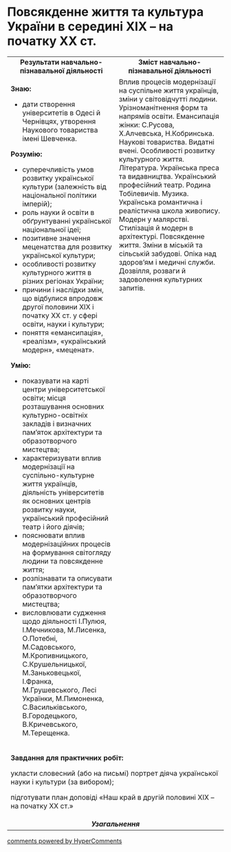 <div id="hypercomments_widget" class="js-hypercomments-widget invisible"></div>

# Повсякденне життя та культура України в середині ХІХ – на початку ХХ ст.

<table>
<tr>
<td width="50%" align="center"><b>Результати навчально-пізнавальної діяльності</b></td> 
<td width="50%" align="center"><b>Зміст навчально-пізнавальної діяльності</b></td>
</tr>
<tr>
<td width="50%" style="vertical-align:top !important;">
<p><strong>Знаю:</strong></p>
<ul>
<li>дати створення університетів в Одесі й Чернівцях, утворення Наукового товариства імені Шевченка.</li>
</ul>
<p><strong>Розумію:</strong></p>
<ul>
<li>суперечливість умов розвитку української культури (залежність від національної політики імперій);</li>
<li>роль науки й освіти в обґрунтуванні української національної ідеї;</li>
<li>позитивне значення меценатства для розвитку української культури;</li>
<li>особливості розвитку культурного життя в різних регіонах України;</li>
<li>причини і наслідки змін, що відбулися впродовж другої половини ХІХ і початку ХХ&nbsp;ст. у сфері освіти, науки і культури;</li>
<li>поняття &laquo;емансипація&raquo;, &laquo;реалізм&raquo;, &laquo;український модерн&raquo;, &laquo;меценат&raquo;.</li>
</ul>
<p><strong>Умію:</strong></p>
<ul>
<li>показувати на карті центри університетської освіти; місця розташування основних культурно-освітніх закладів і визначних пам&rsquo;яток архітектури та образотворчого мистецтва;</li>
<li>характеризувати вплив модернізації на суспільно-культурне життя українців, діяльність університетів як основних центрів розвитку науки, український професійний театр і його діячів;</li>
<li>пояснювати вплив модернізаційних процесів на формування світогляду людини та повсякденне життя;</li>
<li>розпізнавати та описувати пам&rsquo;ятки архітектури та образотворчого мистецтва;</li>
<li>висловлювати судження щодо діяльності І.Пулюя, І.Мечникова, М.Лисенка, О.Потебні, М.Садовського, М.Кропивницького, С.Крушельницької, М.Заньковецької, І.Франка, М.Грушевського, Лесі Українки, М.Пимоненка, С.Васильківського, В.Городецького, В.Кричевського, М.Терещенка.</li>
</ul>
</td>
<td width="50%" style="vertical-align:top !important;">
Вплив процесів модернізації на суспільне життя українців, зміни у світовідчутті людини. Урізноманітнення форм та напрямів освіти. Емансипація жінки: С.Русова, Х.Алчевська, Н.Кобринська. Наукові товариства. Видатні вчені. Особливості розвитку культурного життя. Література. Українська преса та видавництва. Український професійний театр. Родина Тобілевичів. Музика. Українська романтична і реалістична школа живопису. Модерн у малярстві. Стилізація й модерн в архітектурі. Повсякденне життя. Зміни в міській та сільській забудові. Опіка над здоров’ям і медичні служби. Дозвілля, розваги й задоволення культурних запитів.
</td>
</tr>
<tr>
<td colspan="2">
<p><strong>Завдання для практичних робіт:</strong></p>
<p>укласти словесний (або на письмі) портрет діяча української науки і культури (за вибором);</p>
<p>підготувати план доповіді &laquo;Наш край в другій половині ХІХ &ndash; на початку ХХ&nbsp;ст.&raquo;</p>
</td>
</tr>
<tr>
<td colspan="2" align="center"><b><i>Узагальнення</i></b></td>
</tr>
</table>

<div class="js-hypercomments-container">
<a href="http://hypercomments.com" class="hc-link" title="comments widget">comments powered by HyperComments</a>
</div>